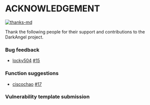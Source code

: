 # ACKNOWLEDGEMENT
<!-- badges: start -->
[![thanks-md](https://img.shields.io/badge/THANKS-md-ff69b4.svg)](THANKS.md)
<!-- badges: end -->

Thank the following people for their support and contributions to the DarkAngel project.

### Bug feedback
* [locky504](https://github.com/locky504) [#15](https://github.com/Bywalks/DarkAngel/issues/6)

### Function suggestions
* [ciscochao](https://github.com/ciscochao) [#17](https://github.com/Bywalks/DarkAngel/discussions/17)

### Vulnerability template submission